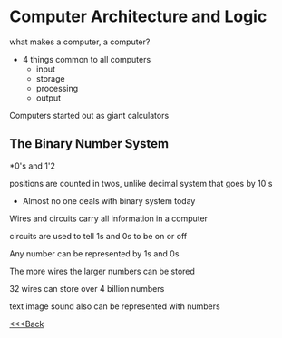 # Computer Architecture and Logic

what makes a computer, a computer?
* 4 things common to all computers
    - input 
    - storage
    - processing
    - output


Computers started out as giant calculators

## The Binary Number System

*0's and 1'2

positions are counted in twos, unlike decimal system that goes by 10's
- Almost no one deals with binary system today

Wires and circuits carry all information in a computer

circuits are used to tell 1s and 0s to be on or off

Any number can be represented by 1s and 0s

The more wires the larger numbers can be stored

32 wires can store over 4 billion numbers

text image sound also can be represented with numbers


[<<<Back](README.md)